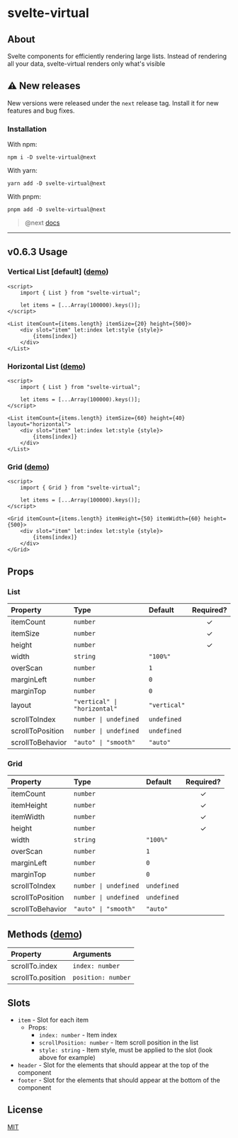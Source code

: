 # svelte-virtual

## About

Svelte components for efficiently rendering large lists. Instead of rendering all your data, svelte-virtual renders only what's visible

## ⚠️ New releases

New versions were released under the `next` release tag. Install it for new features and bug fixes.

### Installation

With npm:

```
npm i -D svelte-virtual@next
```

With yarn:

```
yarn add -D svelte-virtual@next
```

With pnpm:

```
pnpm add -D svelte-virtual@next
```

> @next [docs](https://github.com/ghostebony/svelte-virtual#readme)

---

## v0.6.3 Usage

### Vertical List [default] ([demo](https://svelte.dev/repl/70b159e914024f869180c28b8e7eb92d?version=3.49.0))

```svelte
<script>
	import { List } from "svelte-virtual";

	let items = [...Array(100000).keys()];
</script>

<List itemCount={items.length} itemSize={20} height={500}>
	<div slot="item" let:index let:style {style}>
		{items[index]}
	</div>
</List>
```

### Horizontal List ([demo](https://svelte.dev/repl/160a5bf2e2a8484c8ffd03b219f5eb27?version=3.49.0))

```svelte
<script>
	import { List } from "svelte-virtual";

	let items = [...Array(100000).keys()];
</script>

<List itemCount={items.length} itemSize={60} height={40} layout="horizontal">
	<div slot="item" let:index let:style {style}>
		{items[index]}
	</div>
</List>
```

### Grid ([demo](https://svelte.dev/repl/8e2b877da06c4532ae50482236abbcac?version=3.49.0))

```svelte
<script>
	import { Grid } from "svelte-virtual";

	let items = [...Array(100000).keys()];
</script>

<Grid itemCount={items.length} itemHeight={50} itemWidth={60} height={500}>
	<div slot="item" let:index let:style {style}>
		{items[index]}
	</div>
</Grid>
```

## Props

### List

| Property         | Type                         | Default      | Required? |
| :--------------- | :--------------------------- | :----------- | :-------: |
| itemCount        | `number`                     |              |     ✓     |
| itemSize         | `number`                     |              |     ✓     |
| height           | `number`                     |              |     ✓     |
| width            | `string`                     | `"100%"`     |           |
| overScan         | `number`                     | `1`          |           |
| marginLeft       | `number`                     | `0`          |           |
| marginTop        | `number`                     | `0`          |           |
| layout           | `"vertical" \| "horizontal"` | `"vertical"` |           |
| scrollToIndex    | `number \| undefined`        | `undefined`  |           |
| scrollToPosition | `number \| undefined`        | `undefined`  |           |
| scrollToBehavior | `"auto" \| "smooth"`         | `"auto"`     |           |

### Grid

| Property         | Type                  | Default     | Required? |
| :--------------- | :-------------------- | :---------- | :-------: |
| itemCount        | `number`              |             |     ✓     |
| itemHeight       | `number`              |             |     ✓     |
| itemWidth        | `number`              |             |     ✓     |
| height           | `number`              |             |     ✓     |
| width            | `string`              | `"100%"`    |           |
| overScan         | `number`              | `1`         |           |
| marginLeft       | `number`              | `0`         |           |
| marginTop        | `number`              | `0`         |           |
| scrollToIndex    | `number \| undefined` | `undefined` |           |
| scrollToPosition | `number \| undefined` | `undefined` |           |
| scrollToBehavior | `"auto" \| "smooth"`  | `"auto"`    |           |

## Methods ([demo](https://svelte.dev/repl/8efc42f67dc5493aabe465c589af62e7?version=3.49.0))

| Property          | Arguments          |
| :---------------- | :----------------- |
| scrollTo.index    | `index: number`    |
| scrollTo.position | `position: number` |

## Slots

-   `item` - Slot for each item
    -   Props:
        -   `index: number` - Item index
        -   `scrollPosition: number` - Item scroll position in the list
        -   `style: string` - Item style, must be applied to the slot (look above for example)
-   `header` - Slot for the elements that should appear at the top of the component
-   `footer` - Slot for the elements that should appear at the bottom of the component

## License

[MIT](./LICENSE)

